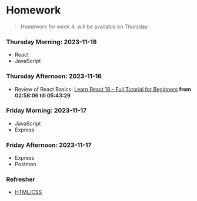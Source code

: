 # Homework

> Homework for week 4, will be available on Thursday

### Thursday Morning: 2023-11-16

- React
- JavaScript


### Thursday Afternoon: 2023-11-16

- Review of React Basics: [Learn React 18 – Full Tutorial for Beginners] **from 02:58:06 till 05:43:29**


### Friday Morning: 2023-11-17

- JavaScript 
- Express 

### Friday Afternoon: 2023-11-17

- Express 
- Postman 

### Refresher

- [HTML/CSS](https://internetingishard.netlify.app/html-and-css/)




<!-- Links -->
[Learn React 18 – Full Tutorial for Beginners]:https://youtu.be/Flbw5BX_AX0?si=Pch8zLMRoSJwQzTQ
